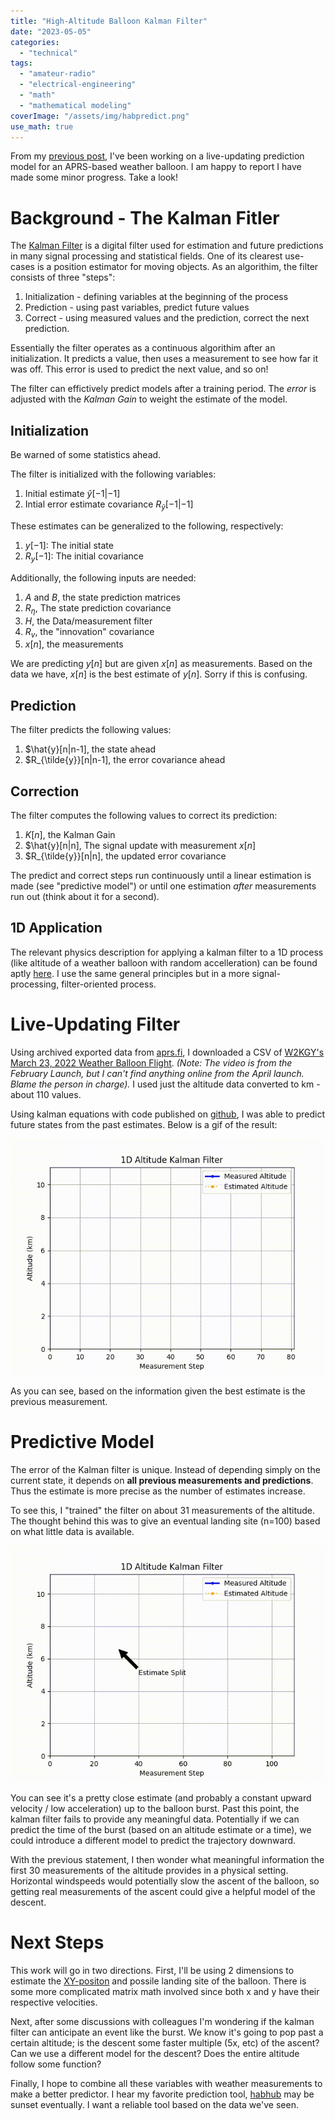 ```yaml
---
title: "High-Altitude Balloon Kalman Filter"
date: "2023-05-05"
categories:
  - "technical"
tags:
  - "amateur-radio"
  - "electrical-engineering"
  - "math"
  - "mathematical modeling"
coverImage: "/assets/img/habpredict.png"
use_math: true
---
```


From my [previous post](/_posts/2022-12-16-Weather-Balloon-Prediction.md), I've been working on a live-updating prediction model for an APRS-based weather balloon. I am happy to report I have made some minor progress. Take a look!

# Background - The Kalman Fitler
The [Kalman Filter](https://www.kalmanfilter.net/kalman1d_pn.html) is a digital filter used for estimation and future predictions in many signal processing and statistical fields. One of its clearest use-cases is a position estimator for moving objects. As an algorithim, the filter consists of three "steps":

1. Initialization - defining variables at the beginning of the process
2. Prediction - using past variables, predict future values
3. Correct - using measured values and the prediction, correct the next prediction.

Essentially the filter operates as a continuous algorithim after an initialization. It predicts a value, then uses a measurement to see how far it was off. This error is used to predict the next value, and so on!

The filter can effictively predict models after a training period. The _error_ is adjusted with the _Kalman Gain_ to weight the estimate of the model.

## Initialization
Be warned of some statistics ahead.

The filter is initialized with the following variables:

1. Initial estimate $\hat{y}[-1|-1]$
2. Intial error estimate covariance $R_{\tilde{y}}[-1|-1]$

These estimates can be generalized to the following, respectively:

1. $y[-1]$: The initial state
2. $R_y[-1]$: The initial covariance

Additionally, the following inputs are needed:

1. $A$ and $B$, the state prediction matrices
2. $R_{\eta}$, The state prediction covariance
3. $H$, the Data/measurement filter
4. $R_v$, the "innovation" covariance
5. $x[n]$, the measurements

We are predicting $y[n]$ but are given $x[n]$ as measurements. Based on the data we have, $x[n]$ is the best estimate of $y[n]$. Sorry if this is confusing.

## Prediction

The filter predicts the following values:

1. $\hat{y}[n|n-1], the state ahead
2. $R_{\tilde{y}}[n|n-1], the error covariance ahead

## Correction

The filter computes the following values to correct its prediction:

1. $K[n]$, the Kalman Gain
2. $\hat{y}[n|n], The signal update with measurement $x[n]$
3. $R_{\tilde{y}}[n|n], the updated error covariance

The predict and correct steps run continuously until a linear estimation is made (see "predictive model") or until one estimation _after_ measurements run out (think about it for a second).

## 1D Application

The relevant physics description for applying a kalman filter to a 1D process (like altitude of a weather balloon with random accelleration) can be found aptly [here](https://www.kalmanfilter.net/kalman1d_pn.html). I use the same general principles but in a more signal-processing, filter-oriented process.

# Live-Updating Filter

Using archived exported data from [aprs.fi](https://aprs.fi), I downloaded a CSV of [W2KGY's March 23, 2022 Weather Balloon Flight](https://www.youtube.com/watch?v=ZlusBt7K_RY). _(Note: The video is from the February Launch, but I can't find anything online from the April launch. Blame the person in charge)._ I used just the altitude data converted to km - about 110 values.

Using kalman equations with code published on [github](https://github.com/N2WU/APRS_Kalman/blob/main/aprs_kalman.py), I was able to predict future states from the past estimates. Below is a gif of the result:

![Kalman 1D GIF](https://github.com/N2WU/APRS_Kalman/blob/main/Kalman1D.gif?raw=true)

As you can see, based on the information given the best estimate is the previous measurement.

# Predictive Model

The error of the Kalman filter is unique. Instead of depending simply on the current state, it depends on **all previous measurements and predictions**. Thus the estimate is more precise as the number of estimates increase.

To see this, I "trained" the filter on about 31 measurements of the altitude. The thought behind this was to give an eventual landing site (n=100) based on what little data is available. 

![Kalman 1D GIF](https://github.com/N2WU/APRS_Kalman/blob/main/Kalman1D_2.gif?raw=true)

You can see it's a pretty close estimate (and probably a constant upward velocity / low acceleration) up to the balloon burst. Past this point, the kalman filter fails to provide any meaningful data. Potentially if we can predict the time of the burst (based on an altitude estimate or a time), we could introduce a different model to predict the trajectory downward.

With the previous statement, I then wonder what meaningful information the first 30 measurements of the altitude provides in a physical setting. Horizontal windspeeds would potentially slow the ascent of the balloon, so getting real measurements of the ascent could give a helpful model of the descent.

# Next Steps

This work will go in two directions. First, I'll be using 2 dimensions to estimate the [XY-positon](https://www.kalmanfilter.net/kalmanmulti.html) and possile landing site of the balloon. There is some more complicated matrix math involved since both x and y have their respective velocities.

Next, after some discussions with colleagues I'm wondering if the kalman filter can anticipate an event like the burst. We know it's going to pop past a certain altitude; is the descent some faster multiple (5x, etc) of the ascent? Can we use a different model for the descent? Does the entire altitude follow some function?

Finally, I hope to combine all these variables with weather measurements to make a better predictor. I hear my favorite prediction tool, [habhub](https://predict.sondehub.org/) may be sunset eventually. I want a reliable tool based on the data we've seen.